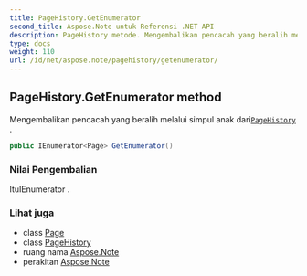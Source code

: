 ```yaml
---
title: PageHistory.GetEnumerator
second_title: Aspose.Note untuk Referensi .NET API
description: PageHistory metode. Mengembalikan pencacah yang beralih melalui simpul anak dariPageHistory .
type: docs
weight: 110
url: /id/net/aspose.note/pagehistory/getenumerator/
---
```

## PageHistory.GetEnumerator method

Mengembalikan pencacah yang beralih melalui simpul anak dari[`PageHistory`](../) .

```csharp
public IEnumerator<Page> GetEnumerator()
```

### Nilai Pengembalian

ItuIEnumerator .

### Lihat juga

* class [Page](../../page/)
* class [PageHistory](../)
* ruang nama [Aspose.Note](../../pagehistory/)
* perakitan [Aspose.Note](../../../)


